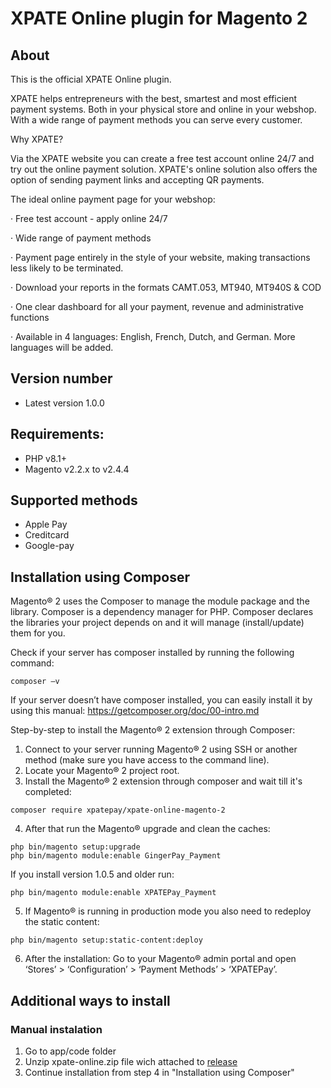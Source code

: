 # XPATE Online plugin for Magento 2

## About
This is the official XPATE Online plugin.

XPATE helps entrepreneurs with the best, smartest and most efficient payment systems. Both 
in your physical store and online in your webshop. With a wide range of payment methods 
you can serve every customer.

Why XPATE?

Via the XPATE website you can create a free test account online 24/7 and try out the online 
payment solution. XPATE's online solution also offers the option of sending payment links and 
accepting QR payments.

The ideal online payment page for your webshop: 

·         Free test account - apply online 24/7 

·         Wide range of payment methods 

·         Payment page entirely in the style of your website, making transactions less likely to be terminated. 

·         Download your reports in the formats CAMT.053, MT940, MT940S & COD 

·         One clear dashboard for all your payment, revenue and administrative functions 

·         Available in 4 languages: English, French, Dutch, and German. More languages will be added. 


## Version number                 
 
* Latest version 1.0.0
 
## Requirements:       
- PHP v8.1+
- Magento v2.2.x to v2.4.4
                              
## Supported methods ##
* Apple Pay
* Creditcard
* Google-pay

## Installation using Composer ##
Magento® 2 uses the Composer to manage the module package and the library. Composer is a dependency manager for PHP. Composer declares the libraries your project depends on and it will manage (install/update) them for you.

Check if your server has composer installed by running the following command:
```
composer –v
``` 
If your server doesn’t have composer installed, you can easily install it by using this manual: https://getcomposer.org/doc/00-intro.md

Step-by-step to install the Magento® 2 extension through Composer:

1.	Connect to your server running Magento® 2 using SSH or another method (make sure you have access to the command line).
2.	Locate your Magento® 2 project root.
3.	Install the Magento® 2 extension through composer and wait till it's completed:
```
composer require xpatepay/xpate-online-magento-2
``` 
4.	After that run the Magento® upgrade and clean the caches:
```
php bin/magento setup:upgrade
php bin/magento module:enable GingerPay_Payment
```
If you install version 1.0.5 and older run:
```
php bin/magento module:enable XPATEPay_Payment
```
5.  If Magento® is running in production mode you also need to redeploy the static content:
```
php bin/magento setup:static-content:deploy
```
6.  After the installation: Go to your Magento® admin portal and open ‘Stores’ > ‘Configuration’ > ‘Payment Methods’ > ‘XPATEPay’.


## Additional ways to install ##

### Manual instalation ###

1. Go to app/code folder 
2. Unzip xpate-online.zip file wich attached to [release](https://github.com/xpatepay/xpate-online-magento-2/releases) 
3. Continue installation from step 4 in "Installation using Composer"



